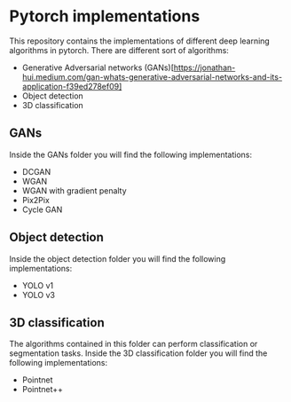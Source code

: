 # Pytorch implementations

This repository contains the implementations of different deep learning algorithms in pytorch. There are different sort of algorithms:

- Generative Adversarial networks (GANs)[https://jonathan-hui.medium.com/gan-whats-generative-adversarial-networks-and-its-application-f39ed278ef09]
- Object detection
- 3D classification

## GANs

Inside the GANs folder you will find the following implementations:

- DCGAN
- WGAN
- WGAN with gradient penalty
- Pix2Pix
- Cycle GAN

## Object detection

Inside the object detection folder you will find the following implementations:

- YOLO v1
- YOLO v3

## 3D classification

The algorithms contained in this folder can perform classification or segmentation tasks. Inside the 3D classification folder you will find the following implementations:

- Pointnet
- Pointnet++
